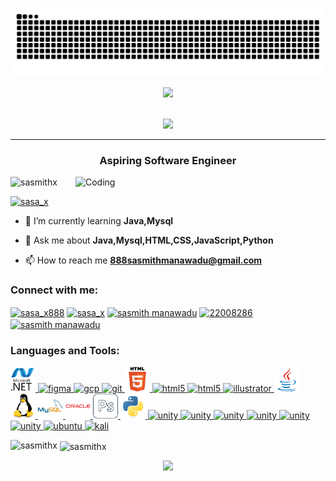<div align="center">
    
![header](https://github.com/s-shemmee/s-shemmee/blob/output/github-contribution-grid-snake-dark.svg)

</div>

<p align="center">
<img src = "https://user-images.githubusercontent.com/59575502/127335491-fdba1874-e943-4d3c-ab8c-678ffe22f8b8.png"/>
</p>
</div>
<div align="center">
<br>
  <img src="https://readme-typing-svg.herokuapp.com?font=Philosopher&color=E8E8E8&size=50&center=true&vCenter=true&height=60&width=618&lines=Hi+,+I'm+Sasmith+Manawadu+;Welcome+to+My+Profile!">
</div>
<hr>
<h3 align="center">Aspiring Software Engineer</h3>
<img align="right" alt="Coding" width="400" src="https://user-images.githubusercontent.com/74038190/229223263-cf2e4b07-2615-4f87-9c38-e37600f8381a.gif">

<p align="left"> <img src="https://komarev.com/ghpvc/?username=sasmithx&label=Profile%20views&color=0e75b6&style=flat" alt="sasmithx" /> </p>

<p align="left"> <a href="https://twitter.com/sasa_x" target="blank"><img src="https://img.shields.io/twitter/follow/sasa_x?logo=twitter&style=for-the-badge" alt="sasa_x" /></a> </p>

- 🌱 I’m currently learning **Java,Mysql**

- 💬 Ask me about **Java,Mysql,HTML,CSS,JavaScript,Python**

- 📫 How to reach me **888sasmithmanawadu@gmail.com**

 
<h3 align="left">Connect with me:</h3>
<p align="left">
<a href="https://instagram.com/sasa_x888" target="blank"><img align="center" src="https://raw.githubusercontent.com/rahuldkjain/github-profile-readme-generator/master/src/images/icons/Social/instagram.svg" alt="sasa_x888" height="30" width="40" /></a>
<a href="https://twitter.com/sasa_x" target="blank"><img align="center" src="https://raw.githubusercontent.com/rahuldkjain/github-profile-readme-generator/master/src/images/icons/Social/twitter.svg" alt="sasa_x" height="30" width="40" /></a>
<a href="https://linkedin.com/in/sasmith manawadu" target="blank"><img align="center" src="https://raw.githubusercontent.com/rahuldkjain/github-profile-readme-generator/master/src/images/icons/Social/linked-in-alt.svg" alt="sasmith manawadu" height="30" width="40" /></a>
<a href="https://stackoverflow.com/users/22008286" target="blank"><img align="center" src="https://raw.githubusercontent.com/rahuldkjain/github-profile-readme-generator/master/src/images/icons/Social/stack-overflow.svg" alt="22008286" height="30" width="40" /></a>
<a href="https://fb.com/sasmith manawadu" target="blank"><img align="center" src="https://raw.githubusercontent.com/rahuldkjain/github-profile-readme-generator/master/src/images/icons/Social/facebook.svg" alt="sasmith manawadu" height="30" width="40" /></a>
</p>

<h3 align="left">Languages and Tools:</h3>
<p align="left"> <a href="https://dotnet.microsoft.com/" target="_blank" rel="noreferrer"> <img src="https://raw.githubusercontent.com/devicons/devicon/master/icons/dot-net/dot-net-original-wordmark.svg" alt="dotnet" width="40" height="40"/> </a> <a href="https://www.figma.com/" target="_blank" rel="noreferrer"> <img src="https://www.vectorlogo.zone/logos/figma/figma-icon.svg" alt="figma" width="40" height="40"/> </a> <a href="https://cloud.google.com" target="_blank" rel="noreferrer"> <img src="https://www.vectorlogo.zone/logos/google_cloud/google_cloud-icon.svg" alt="gcp" width="40" height="40"/> </a> <a href="https://git-scm.com/" target="_blank" rel="noreferrer"> <img src="https://www.vectorlogo.zone/logos/git-scm/git-scm-icon.svg" alt="git" width="40" height="40"/> </a> <a href="https://www.w3.org/html/" target="_blank" rel="noreferrer"> <img src="https://raw.githubusercontent.com/devicons/devicon/master/icons/html5/html5-original-wordmark.svg" alt="html5" width="40" height="40"/> </a> 
<a href="https://www.w3schools.com/css/css_intro.asp"> <img src="https://upload.wikimedia.org/wikipedia/commons/6/62/CSS3_logo.svg" alt="html5" width="40" height="40"/> </a>
<a href="https://www.w3schools.com/js/"> <img src="https://upload.wikimedia.org/wikipedia/commons/6/6a/JavaScript-logo.png" alt="html5" width="40" height="40"/> </a> <a href="https://www.adobe.com/in/products/illustrator.html" target="_blank" rel="noreferrer"> <img src="https://www.vectorlogo.zone/logos/adobe_illustrator/adobe_illustrator-icon.svg" alt="illustrator" width="40" height="40"/> </a> <a href="https://www.java.com" target="_blank" rel="noreferrer"> <img src="https://raw.githubusercontent.com/devicons/devicon/master/icons/java/java-original.svg" alt="java" width="40" height="40"/> </a> <a href="https://www.linux.org/" target="_blank" rel="noreferrer"> <img src="https://raw.githubusercontent.com/devicons/devicon/master/icons/linux/linux-original.svg" alt="linux" width="40" height="40"/> </a> <a href="https://www.mysql.com/" target="_blank" rel="noreferrer"> <img src="https://raw.githubusercontent.com/devicons/devicon/master/icons/mysql/mysql-original-wordmark.svg" alt="mysql" width="40" height="40"/> </a> <a href="https://www.oracle.com/" target="_blank" rel="noreferrer"> <img src="https://raw.githubusercontent.com/devicons/devicon/master/icons/oracle/oracle-original.svg" alt="oracle" width="40" height="40"/> </a> <a href="https://www.photoshop.com/en" target="_blank" rel="noreferrer"> <img src="https://raw.githubusercontent.com/devicons/devicon/master/icons/photoshop/photoshop-line.svg" alt="photoshop" width="40" height="40"/> </a> <a href="https://www.python.org" target="_blank" rel="noreferrer"> <img src="https://raw.githubusercontent.com/devicons/devicon/master/icons/python/python-original.svg" alt="python" width="40" height="40"/> </a> <a href="https://unity.com/" target="_blank" rel="noreferrer"> <img src="https://www.vectorlogo.zone/logos/unity3d/unity3d-icon.svg" alt="unity" width="40" height="40"/> </a> <a href="https://www.jetbrains.com/idea/" target="_blank" rel="noreferrer"> <img src="https://upload.wikimedia.org/wikipedia/commons/9/9c/IntelliJ_IDEA_Icon.svg" alt="unity" width="40" height="40"/> </a> <a href="https://www.jetbrains.com/pycharm/" target="_blank" rel="noreferrer"> <img src="https://upload.wikimedia.org/wikipedia/commons/1/1d/PyCharm_Icon.svg" alt="unity" width="40" height="40"/> </a>
</a> <a href="https://www.jetbrains.com/webstorm/promo/?source=google&medium=cpc&campaign=APAC_en_ASIA_WebStorm_Branded&term=webstorm&content=523833970745&gad_source=1" target="_blank" rel="noreferrer"> <img src="https://upload.wikimedia.org/wikipedia/commons/c/c0/WebStorm_Icon.svg" alt="unity" width="40" height="40"/> </a>    
<a href="https://code.visualstudio.com/" target="_blank" rel="noreferrer"> <img src="https://upload.wikimedia.org/wikipedia/commons/9/9a/Visual_Studio_Code_1.35_icon.svg" alt="unity" width="40" height="40"/> </a>
<a href="https://apps.microsoft.com/detail/9N0DX20HK701?hl=en-US&gl=US" target="_blank" rel="noreferrer"> <img src="https://upload.wikimedia.org/wikipedia/commons/5/51/Windows_Terminal_logo.svg" alt="unity" width="40" height="40"/> </a> <a href="https://ubuntu.com/" target="_blank" rel="noreferrer"> <img src="https://upload.wikimedia.org/wikipedia/commons/9/9e/UbuntuCoF.svg" alt="ubuntu" width="40" height="40"/> </a>
<a href="https://www.kali.org/" target="_blank" rel="noreferrer"> <img src="https://upload.wikimedia.org/wikipedia/commons/2/2b/Kali-dragon-icon.svg" alt="kali" width="40" height="40"/> </a>
</p>

<p><img align="left" src="https://github-readme-stats.vercel.app/api/top-langs?username=sasmithx&theme=algolia&show_icons=true&locale=en&layout=compact" alt="sasmithx" /></p>

<p>&nbsp;<img align="center" src="https://github-readme-stats.vercel.app/api?username=sasmithx&theme=algolia&show_icons=true&locale=en" alt="sasmithx" /></p>

<div align="center">
  <img src="http://github-readme-streak-stats.herokuapp.com?user=sasmithx&theme=algolia&background=0d1117&hide_border=true" />
 </div>
